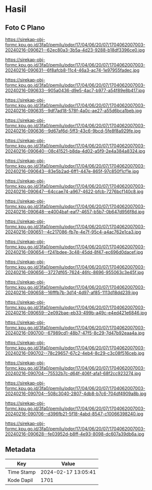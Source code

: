 # Hasil

## Foto C Plano

https://sirekap-obj-formc.kpu.go.id/3fa0/pemilu/pdpr/17/04/06/20/07/1704062007003-20240216-090621--62ec80a3-3b5a-4d23-9288-b18df3396ce0.jpg

https://sirekap-obj-formc.kpu.go.id/3fa0/pemilu/pdpr/17/04/06/20/07/1704062007003-20240216-090631--6f8afcb8-11c4-46a3-ac74-1e97955fadec.jpg

https://sirekap-obj-formc.kpu.go.id/3fa0/pemilu/pdpr/17/04/06/20/07/1704062007003-20240216-090633--905a0436-d9e5-4ac7-b977-a54f89e8b417.jpg

https://sirekap-obj-formc.kpu.go.id/3fa0/pemilu/pdpr/17/04/06/20/07/1704062007003-20240216-090635--9df7ad18-578f-4a0c-ae27-a55d6bca1beb.jpg

https://sirekap-obj-formc.kpu.go.id/3fa0/pemilu/pdpr/17/04/06/20/07/1704062007003-20240216-090636--9d67af6d-5ff3-43c6-9bcd-5fe8f8a929fe.jpg

https://sirekap-obj-formc.kpu.go.id/3fa0/pemilu/pdpr/17/04/06/20/07/1704062007003-20240216-090640--08c41521-b8da-4d02-a5f9-2e4a384a8324.jpg

https://sirekap-obj-formc.kpu.go.id/3fa0/pemilu/pdpr/17/04/06/20/07/1704062007003-20240216-090643--83e5b2ad-6ff1-447e-865f-97c850f1cf1e.jpg

https://sirekap-obj-formc.kpu.go.id/3fa0/pemilu/pdpr/17/04/06/20/07/1704062007003-20240216-090647--64ccae74-a967-4622-bfcb-7276bcf140c8.jpg

https://sirekap-obj-formc.kpu.go.id/3fa0/pemilu/pdpr/17/04/06/20/07/1704062007003-20240216-090648--e4004baf-eaf7-4657-b5b7-0b647d956f8d.jpg

https://sirekap-obj-formc.kpu.go.id/3fa0/pemilu/pdpr/17/04/06/20/07/1704062007003-20240216-090651--4c217086-fb7e-4e7f-95c4-a4ac762e1ca3.jpg

https://sirekap-obj-formc.kpu.go.id/3fa0/pemilu/pdpr/17/04/06/20/07/1704062007003-20240216-090654--f241bdee-3c48-45dd-8f47-ec696d0dacef.jpg

https://sirekap-obj-formc.kpu.go.id/3fa0/pemilu/pdpr/17/04/06/20/07/1704062007003-20240216-090656--3727df65-7624-46fc-8696-955063c3e45f.jpg

https://sirekap-obj-formc.kpu.go.id/3fa0/pemilu/pdpr/17/04/06/20/07/1704062007003-20240216-090658--16fffb7b-3d14-4d97-af85-1113d18dd239.jpg

https://sirekap-obj-formc.kpu.go.id/3fa0/pemilu/pdpr/17/04/06/20/07/1704062007003-20240216-090659--2e092bae-eb33-499b-a49c-e4ed421e6846.jpg

https://sirekap-obj-formc.kpu.go.id/3fa0/pemilu/pdpr/17/04/06/20/07/1704062007003-20240216-090700--67989cd1-48b7-47f5-8c29-7d47b92eaa4a.jpg

https://sirekap-obj-formc.kpu.go.id/3fa0/pemilu/pdpr/17/04/06/20/07/1704062007003-20240216-090702--78c29657-67c2-4eb4-8c29-c3c08f516ceb.jpg

https://sirekap-obj-formc.kpu.go.id/3fa0/pemilu/pdpr/17/04/06/20/07/1704062007003-20240216-090704--75532b7c-d64f-406f-afa1-68f2cc923274.jpg

https://sirekap-obj-formc.kpu.go.id/3fa0/pemilu/pdpr/17/04/06/20/07/1704062007003-20240216-090704--508c3040-2807-4db8-b7c6-704df4909a8b.jpg

https://sirekap-obj-formc.kpu.go.id/3fa0/pemilu/pdpr/17/04/06/20/07/1704062007003-20240216-090706--d396fb21-5f18-4abd-8547-c10066398240.jpg

https://sirekap-obj-formc.kpu.go.id/3fa0/pemilu/pdpr/17/04/06/20/07/1704062007003-20240216-090628--fe03952d-b8ff-4e93-8098-dc607a39db6a.jpg


## Metadata

| Key        | Value               |
| ---------- | ------------------- |
| Time Stamp | 2024-02-17 13:05:41 |
| Kode Dapil | 1701                |



